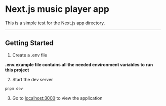 # Next.js music player app

This is a simple test for the Next.js app directory.

---

## Getting Started

1. Create a .env file

**.env.example file contains all the needed environment variables to run this project**

2. Start the dev server

```bash
pnpm dev
```

3. Go to [localhost:3000](http://localhost:3000) to view the application
